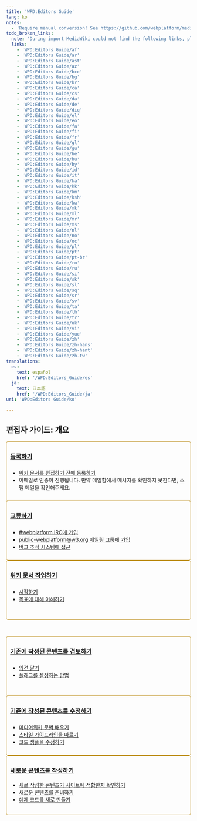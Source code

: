 ```yaml
---
title: 'WPD:Editors Guide'
lang: ko
notes:
  - 'Require manual conversion! See https://github.com/webplatform/mediawiki-conversion/issues/24'
todo_broken_links:
  note: 'During import MediaWiki could not find the following links, please fix and adjust this list.'
  links:
    - 'WPD:Editors Guide/af'
    - 'WPD:Editors Guide/ar'
    - 'WPD:Editors Guide/ast'
    - 'WPD:Editors Guide/az'
    - 'WPD:Editors Guide/bcc'
    - 'WPD:Editors Guide/bg'
    - 'WPD:Editors Guide/br'
    - 'WPD:Editors Guide/ca'
    - 'WPD:Editors Guide/cs'
    - 'WPD:Editors Guide/da'
    - 'WPD:Editors Guide/de'
    - 'WPD:Editors Guide/diq'
    - 'WPD:Editors Guide/el'
    - 'WPD:Editors Guide/eo'
    - 'WPD:Editors Guide/fa'
    - 'WPD:Editors Guide/fi'
    - 'WPD:Editors Guide/fr'
    - 'WPD:Editors Guide/gl'
    - 'WPD:Editors Guide/gu'
    - 'WPD:Editors Guide/he'
    - 'WPD:Editors Guide/hu'
    - 'WPD:Editors Guide/hy'
    - 'WPD:Editors Guide/id'
    - 'WPD:Editors Guide/it'
    - 'WPD:Editors Guide/ka'
    - 'WPD:Editors Guide/kk'
    - 'WPD:Editors Guide/km'
    - 'WPD:Editors Guide/ksh'
    - 'WPD:Editors Guide/kw'
    - 'WPD:Editors Guide/mk'
    - 'WPD:Editors Guide/ml'
    - 'WPD:Editors Guide/mr'
    - 'WPD:Editors Guide/ms'
    - 'WPD:Editors Guide/nl'
    - 'WPD:Editors Guide/no'
    - 'WPD:Editors Guide/oc'
    - 'WPD:Editors Guide/pl'
    - 'WPD:Editors Guide/pt'
    - 'WPD:Editors Guide/pt-br'
    - 'WPD:Editors Guide/ro'
    - 'WPD:Editors Guide/ru'
    - 'WPD:Editors Guide/si'
    - 'WPD:Editors Guide/sk'
    - 'WPD:Editors Guide/sl'
    - 'WPD:Editors Guide/sq'
    - 'WPD:Editors Guide/sr'
    - 'WPD:Editors Guide/sv'
    - 'WPD:Editors Guide/ta'
    - 'WPD:Editors Guide/th'
    - 'WPD:Editors Guide/tr'
    - 'WPD:Editors Guide/uk'
    - 'WPD:Editors Guide/vi'
    - 'WPD:Editors Guide/yue'
    - 'WPD:Editors Guide/zh'
    - 'WPD:Editors Guide/zh-hans'
    - 'WPD:Editors Guide/zh-hant'
    - 'WPD:Editors Guide/zh-tw'
translations:
  es:
    text: español
    href: '/WPD:Editors_Guide/es'
  ja:
    text: 日本語
    href: '/WPD:Editors_Guide/ja'
uri: 'WPD:Editors Guide/ko'

---
```

<h2>편집자 가이드: 개요</h2>
<div class="topic-container">
  <div class="long-topic">
      <div class="place-holder"/>
      <div class="inner" style="border:1px solid #b8860b; padding:5px 5px 5px 10px; border-radius:5px; min-height:150px">
        <h3 style="min-height:30px"><a rel="nofollow" class="external text" href="http://docs.webplatform.org/w/index.php?title=Special:UserLogin&amp;returnto=WPD:Editors+Guide">등록하기</a></h3>
        <ul><li><a rel="nofollow" class="external text" href="http://docs.webplatform.org/w/index.php?title=Special:UserLogin&amp;returnto=WPD:Editors+Guide">위키 문서를 편집하기 전에 등록하기</a></li>
            <li>이메일로 인증이 진행됩니다. 만약 메일함에서 메시지를 확인하지 못한다면, 스팸 메일을 확인해주세요.</li>
        </ul></div>
  </div>
 <div class="long-topic"> 
     <div class="place-holder"/>
    <div class="inner" style="border:1px solid #b8860b; padding:5px 5px 5px 10px; border-radius:5px; min-height:150px">
        <h3 style="min-height:30px"><a href="/WPD:Editors_Guide/step_2_communicate_with_the_online_community/ko"> 교류하기</a></h3>
            <ul><li><a href="/WPD:Editors_Guide/step_2_communicate_with_the_online_community/ko#IRC_.EC.B1.84.EB.84.90.EC.97.90.EC.84.9C_.EB.8C.80.ED.99.94.EC.97.90_.EC.B0.B8.EC.97.AC.ED.95.98.EC.84.B8.EC.9A.94.">#webplatform IRC에 가입</a></li>
            <li><a href="/WPD:Editors_Guide/step_2_communicate_with_the_online_community/ko#.EB.A9.94.EC.9D.BC.EB.A7.81_.EB.A6.AC.EC.8A.A4.ED.8A.B8.28public-webplatform.40w3.org.29.EC.97.90_.EC.B0.B8.EC.97.AC.ED.95.98.EC.84.B8.EC.9A.94.">public-webplatform@w3.org 메일링 그룹에 가입</a></li>
            <li><a href="/WPD:Editors_Guide/step_2_communicate_with_the_online_community/ko#.EB.B2.84.EA.B7.B8_.ED.8A.B8.EB.9E.98.ED.82.B9_.EC.8B.9C.EC.8A.A4.ED.85.9C.EC.97.90_.EC.A0.91.EA.B7.BC.ED.95.98.EA.B8.B0">버그 추적 시스템에 접근</a></li>
        </ul></div>
  </div>
 <div class="long-topic"> 
     <div class="place-holder"/>
    <div class="inner" style="border:1px solid #b8860b; padding:5px 5px 5px 10px; border-radius:5px; min-height:150px">
        <h3 style="min-height:30px"><a href="/WPD:Editors_Guide/step_3_become_familiar_with_the_wiki/ko">위키 문서 작업하기</a></h3>
            <ul><li><a href="/WPD:Editors_Guide/step_3_become_familiar_with_the_wiki/ko#.EA.B8.B0.EB.8B.A4.EB.A6.B4_.EC.88.98_.EC.97.86.EC.9C.BC.EC.8B.9C.EB.8B.A4.EB.A9.B4_.EC.A7.80.EA.B8.88_.EB.B0.94.EB.A1.9C_.EA.B8.B0.EC.97.AC.EB.A5.BC_.EC.8B.9C.EC.9E.91.ED.95.98.EC.84.B8.EC.9A.94.">시작하기</a></li>
            <li><a href="/WPD:Editors_Guide/step_3_become_familiar_with_the_wiki/ko#WebPlatform_.ED.94.84.EB.A1.9C.EC.A0.9D.ED.8A.B8.EC.9D.98_.EC.82.AC.EB.AA.85.28mission.29_.EB.B0.8F_.EC.A0.95.EC.B1.85_.EC.9D.B4.ED.95.B4.ED.95.98.EA.B8.B0">목표에 대해 이해하기</a></li>
        </ul></div>
  </div>
<p><br/></p>
 <div class="long-topic"> 
     <div class="place-holder"/>
    <div class="inner" style="border:1px solid #b8860b; padding:5px 5px 5px 10px; border-radius:5px; min-height:150px">
        <h3 style="min-height:30px"><a href="/WPD:Editors_Guide/step_4_review_existing_content/ko">기존에 작성된 콘텐츠를 검토하기</a></h3>
            <ul><li><a href="/WPD:Editors_Guide/step_4_review_existing_content/ko#.EC.9D.98.EA.B2.AC_.EB.8B.AC.EA.B8.B0">의견 달기</a></li>
            <li><a href="/WPD:Editors_Guide/step_4_review_existing_content/ko#.ED.94.8C.EB.9E.98.EA.B7.B8.EB.A5.BC_.EC.84.A4.EC.A0.95.ED.95.98.EB.8A.94_.EB.B0.A9.EB.B2.95">플래그를 설정하는 방법</a></li>
        </ul></div>
  </div>
 <div class="long-topic"> 
     <div class="place-holder"/>
    <div class="inner" style="border:1px solid #b8860b; padding:5px 5px 5px 10px; border-radius:5px; min-height:150px">
        <h3 style="min-height:30px"><a href="/WPD:Editors_Guide/step_5_update_existing_content/ko">기존에 작성된 콘텐츠를 수정하기</a></h3>
            <ul><li><a href="/WPD:Editors_Guide/step_5_update_existing_content/ko#.EB.AF.B8.EB.94.94.EC.96.B4.EC.9C.84.ED.82.A4_.EB.AC.B8.EB.B2.95_.EB.B0.B0.EC.9A.B0.EA.B8.B0">미디어위키 문법 배우기</a></li>
            <li><a href="/WPD:Editors_Guide/step_5_update_existing_content/ko#.EC.8A.A4.ED.83.80.EC.9D.BC_.EA.B0.80.EC.9D.B4.EB.93.9C.EB.9D.BC.EC.9D.B8.EC.9D.84_.EB.94.B0.EB.A5.B4.EA.B8.B0">스타일 가이드라인을 따르기</a></li>
            <li><a href="/WPD:Manual_Of_Style/Sample_best_practices" class="mw-redirect">코드 샘플을 수정하기</a></li>
        </ul></div>
  </div>
 <div class="long-topic"> 
     <div class="place-holder"/>
    <div class="inner" style="border:1px solid #b8860b; padding:5px 5px 5px 10px; border-radius:5px; min-height:150px">
        <h3 style="min-height:25px"><a href="/WPD:Editors_Guide/step_6_author_or_upload_new_content/ko">새로운 콘텐츠를 작성하기</a></h3>
            <ul><li><a href="/WPD:Editors_Guide/step_6_author_or_upload_new_content/ko#.EC.83.88.EB.A1.9C_.EC.9E.91.EC.84.B1.ED.95.9C_.EC.BD.98.ED.85.90.EC.B8.A0.EA.B0.80_.EC.82.AC.EC.9D.B4.ED.8A.B8.EC.97.90_.EC.A0.81.ED.95.A9.ED.95.9C.EC.A7.80_.ED.99.95.EC.9D.B8.ED.95.98.EA.B8.B0">새로 작성한 콘텐츠가 사이트에 적합한지 확인하기</a></li>
            <li><a href="/WPD:Editors_Guide/step_6_author_or_upload_new_content/ko#.EC.83.88.EB.A1.9C.EC.9A.B4_.EC.BD.98.ED.85.90.EC.B8.A0.EB.A5.BC_.EC.A4.80.EB.B9.84.ED.95.98.EA.B8.B0">새로운 콘텐츠를 준비하기</a></li>
            <li><a href="/WPD:Manual_Of_Style/Sample_best_practices" class="mw-redirect">예제 코드를 새로 만들기</a></li>
        </ul></div>
  </div>
<div class="clearfixboth"/>
</div>
<dl><dd> </dd></dl>
